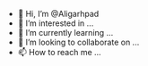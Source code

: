 - 👋 Hi, I’m @Aligarhpad
- 👀 I’m interested in ...
- 🌱 I’m currently learning ...
- 💞️ I’m looking to collaborate on ...
- 📫 How to reach me ...

<!---
Aligarhpad/Aligarhpad is a ✨ special ✨ repository because its `README.md` (this file) appears on your GitHub profile.
You can click the Preview link to take a look at your changes.
--->
